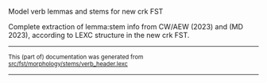 

Model verb lemmas and stems for new crk FST

Complete extraction of lemma:stem info from CW/AEW (2023) and (MD 2023), according to
LEXC structure in the new crk FST.

* * *

<small>This (part of) documentation was generated from [src/fst/morphology/stems/verb_header.lexc](https://github.com/giellalt/lang-crk/blob/main/src/fst/morphology/stems/verb_header.lexc)</small>

---

